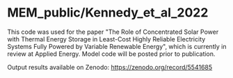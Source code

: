 # MEM_public/Kennedy_et_al_2022

This code was used for the paper "The Role of Concentrated Solar Power with Thermal Energy Storage in Least-Cost Highly Reliable Electricity Systems Fully Powered by Variable Renewable Energy", which is currently in review at Applied Energy. Model code will be posted prior to publication.

Output results available on Zenodo: https://zenodo.org/record/5541685
